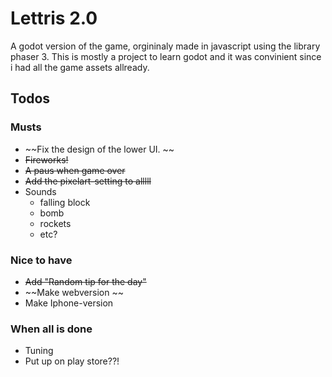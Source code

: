 # Lettris 2.0 

A godot version of the game, orgininaly made in javascript using the 
library phaser 3. This is mostly a project to learn godot and it was convinient 
since i had all the game assets allready. 

## Todos

### Musts
- ~~Fix the design of the lower UI. ~~
- ~~Fireworks!~~
- ~~A paus when game over~~
- ~~Add the pixelart-setting to alllll~~
- Sounds
	- falling block
	- bomb
	- rockets
	- etc?

### Nice to have
- ~~Add "Random tip for the day"~~
- ~~Make webversion ~~
- Make Iphone-version

### When all is done
* Tuning
* Put up on play store??!
